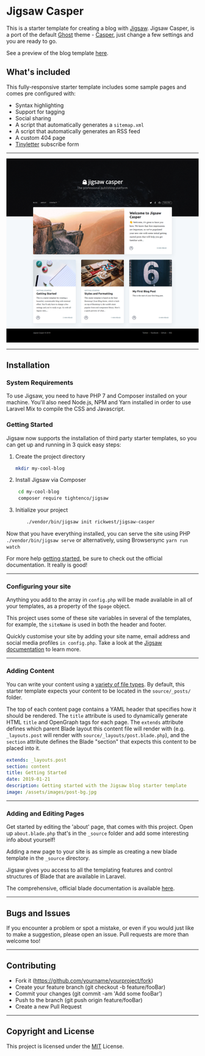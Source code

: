 # Jigsaw Casper


This is a starter template for creating a blog with [Jigsaw](https://jigsaw.tighten.co/). Jigsaw Casper, is a port of the default [Ghost](https://ghost.org/) theme - [Casper](https://github.com/TryGhost/Casper), just change a few settings and you are ready to go.
 
See a preview of the blog template [here](https://jigsaw-casper.netlify.com/).

## What's included

This fully-responsive starter template includes some sample pages and comes pre configured with:

* Syntax highlighting
* Support for tagging
* Social sharing
* A script that automatically generates a `sitemap.xml`
* A script that automatically generates an RSS feed
* A custom 404 page
* [Tinyletter](https://tinyletter.com/) subscribe form

---

![Jigsaw Casper Screenshot](./screenshot.png?raw=true "Jigsaw Casper")

---

## Installation

### System Requirements
To use Jigsaw, you need to have PHP 7 and Composer installed on your machine. You'll also need Node.js, NPM and Yarn installed in order to use Laravel Mix to compile the CSS and Javascript.

### Getting Started
Jigsaw now supports the installation of third party starter templates, so you can get up and running in 3 quick easy steps:

1. Create the project directory
   
    ``` bash 
    mkdir my-cool-blog
    ```

2. Install Jigsaw via Composer
   
   ``` bash 
    cd my-cool-blog
    composer require tightenco/jigsaw
    ```
3. Initialize your project
    
    ``` bash 
        ./vendor/bin/jigsaw init rickwest/jigsaw-casper
    ```

Now that you have everything installed, you can serve the site using PHP ``` ./vendor/bin/jigsaw serve ``` or alternatively, using Browsersync ``` yarn run watch ```
    
For more help [getting started](https://jigsaw.tighten.co/docs/installation/), be sure to check out the official documentation. It really is good!

--- 

### Configuring your site

Anything you add to the array in ```config.php``` will be made available in all of your templates, as a property of the ```$page``` object.

This project uses some of these site variables in several of the templates, for example, the ```siteName``` is used in both the header and footer.

Quickly customise your site by adding your site name, email address and social media profiles ```in config.php```. Take a look at the [Jigsaw documentation](https://jigsaw.tighten.co/docs/site-variables/) to learn more.

---

### Adding Content

You can write your content using a [variety of file types](http://jigsaw.tighten.co/docs/content-other-file-types/). By default, this starter template expects your content to be located in the `source/_posts/` folder.

The top of each content page contains a YAML header that specifies how it should be rendered. The `title` attribute is used to dynamically generate HTML `title` and OpenGraph tags for each page. The `extends` attribute defines which parent Blade layout this content file will render with (e.g. `_layouts.post` will render with `source/_layouts/post.blade.php`), and the `section` attribute defines the Blade "section" that expects this content to be placed into it.

``` yaml
extends: _layouts.post
section: content
title: Getting Started
date: 2019-01-21
description: Getting started with the Jigsaw blog starter template
image: /assets/images/post-bg.jpg
```

---

### Adding and Editing Pages
Get started by editing the 'about' page, that comes with this project. Open up ```about.blade.php``` that's in the ```_source``` folder and add some interesting info about yourself!

Adding a new page to your site is as simple as creating a new blade template in the ```_source``` directory.

Jigsaw gives you access to all the templating features and control structures of Blade that are available in Laravel.

The comprehensive, official blade documentation is available [here](https://laravel.com/docs/5.6/blade). 

---

## Bugs and Issues

If you encounter a problem or spot a mistake, or even if you would just like to make a suggestion, please open an issue. Pull requests are more than welcome too! 

---

## Contributing

- Fork it (https://github.com/yourname/yourproject/fork)
- Create your feature branch (git checkout -b feature/fooBar)
- Commit your changes (git commit -am 'Add some fooBar')
- Push to the branch (git push origin feature/fooBar)
- Create a new Pull Request

---

## Copyright and License

This project is licensed under the [MIT](https://choosealicense.com/licenses/mit/) License.